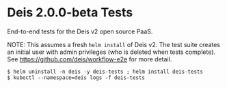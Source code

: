 # Deis 2.0.0-beta Tests

End-to-end tests for the Deis v2 open source PaaS.

NOTE: This assumes a fresh `helm install` of Deis v2. The test suite creates
an initial user with admin privileges (who is deleted when tests complete).
See https://github.com/deis/workflow-e2e for more detail.

```console
$ helm uninstall -n deis -y deis-tests ; helm install deis-tests
$ kubectl --namespace=deis logs -f deis-tests
```
